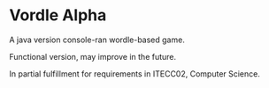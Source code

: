 # Vordle Alpha

A java version console-ran wordle-based game.

Functional version, may improve in the future.

In partial fulfillment for requirements in ITECC02, Computer Science.
